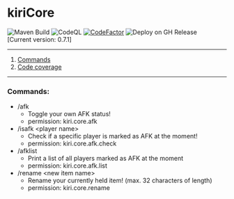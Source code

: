 # kiriCore
![Maven Build](https://github.com/kiriDevs/kiriCore/workflows/Maven%20Build/badge.svg)
![CodeQL](https://github.com/kiriDevs/kiriCore/workflows/CodeQL/badge.svg)
[![CodeFactor](https://www.codefactor.io/repository/github/kiridevs/kiricore/badge)](https://www.codefactor.io/repository/github/kiridevs/kiricore)
![Deploy on GH Release](https://github.com/kiriDevs/kiriCore/workflows/Deploy%20on%20GH%20Release/badge.svg)
<br>
[Current version: 0.7.1]

---

1. [Commands](#commands)
2. [Code coverage](#code-coverage)

---

### Commands:
- /afk
  - Toggle your own AFK status!
  - permission: kiri.core.afk
- /isafk \<player name>
  - Check if a specific player is marked as AFK at the moment!
  - permission: kiri.core.afk.check
- /afklist
  - Print a list of all players marked as AFK at the moment
  - permission: kiri.core.afk.list
- /rename \<new item name>
  - Rename your currently held item! (max. 32 characters of length)
  - permission: kiri.core.rename
